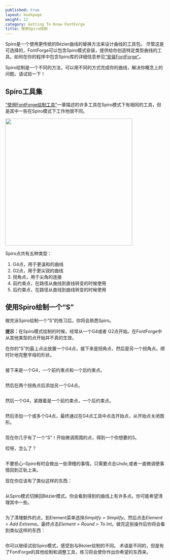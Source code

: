 ```yaml
---
published: true
layout: bookpage
weight: 12
category: Getting To Know FontForge
title: 使用Spiro绘制
---
```


Spiro是一个使用更传统的B&eacute;zier曲线的替换方法来设计曲线的工具包。 尽管这是可选择的，FontForge可以包含Spiro模式安装，提供给你创造特定类型曲线的工具。如何在你的程序中包含Spiro库的详细信息参见[“安装FontForge”][“Installing FontForge”]。

Spiro绘制是一个不同的方法，可以用不同的方式完成你的曲线，解决你概念上的问题。请试验一下！

## Spiro工具集

[“使用FontForge绘制工具”][“Using the
FontForge drawing tools”]一章描述的许多工具在Spiro模式下有相同的工具，但是其中一些在Spiro模式下工作地很不同。

<img src="images/spiro_tools_labels.png" alt width="400">

Spiro点共有五种类型：
1. G4点，用于更温和的曲线
2. G2点，用于更尖锐的曲线
3. 拐角点，用于尖角的连接
4. 前约束点，在路径从曲线到直线转变的时候使用
5. 后约束点，在路径从直线到曲线转变的时候使用

## 使用Spiro绘制一个“S”

做完泳Spiro绘制一个“S”的练习后，你将会熟悉Spiro。

<p class="note"><b>提示：</b>在Spiro模式绘制的时候，经常从一个G4或者
G2点开始。在FontForge中从其他类型的点开始并不真的生效。</p>

在你的“S”的最上点出放置一个G4点，接下来是拐角点，然后是另一个拐角点。顺时针地完整字母的形状。

<img src="images/S%20at%2083%20from%20Untitled1%20-_023.png" alt>

接下来是一个G4，一个前约束点和一个后约束点。

<img src="images/S%20at%2083%20from%20Untitled1%20-_022.png" alt>

然后在两个拐角点后添加另一个G4点。

<img src="images/S%20at%2083%20from%20Untitled1%20-_024.png" alt>

然后一个G4，紧跟着是一个前约束点，一个后约束点。

<img src="images/S%20at%2083%20from%20Untitled1%20-_025.png" alt>

然后添加一个或多个G4点，最终通过在G4点工具中点击开始点，从开始点关闭图形。

<img src="images/S%20at%2083%20from%20Untitled1%20-_026.png" alt>

现在你几乎有了一个“S”！开始微调周围的点，得到一个你想要的S。

<div class="warn"><p>哎呀，怎么了？</p>

<img src="images/S%20at%2083%20from%20Untitled1%20-_032.png" alt>

<p>不要担心&ndash;Spiro有时会做出一些滑稽的事情。只需要点击<i>Undo,</i>或者一直微调使事情回到正轨上来。</p></div>

现在你应该有了类似这样的东西：

<img src="images/S%20at%2083%20from%20Untitled1%20-_028.png" alt>

从Spiro模式切换回B&eacute;zier模式。你会看到得到的曲线上有许多点。你可能希望清理其中一些。 

<img src="images/S%20at%2083%20from%20Untitled1%20-_031.png" alt>

为了清理额外的点，到Element菜单选择<i>Simplify &gt; Simplify</i>。然后点击<i>Element &gt; Add Extrema</i>。最终点击<i>Element &gt; Round &gt; To Int</i>。做完这些操作后你将会看到类似这样的东西：

<img src="images/S%20at%2083%20from%20Untitled1%20-_029.png" alt>

你可以继续试验Spiro模式，感受到与B&eacute;zier绘制的不同。
术语是不同的，但是有了FontForge的其他绘制和调整工具，练习将会使你作出你希望的东西来。

[“Installing FontForge”]: Installing_Fontforge.html
[“Using the FontForge drawing tools”]: Using_the_Fontforge_Drawing_Tools.html